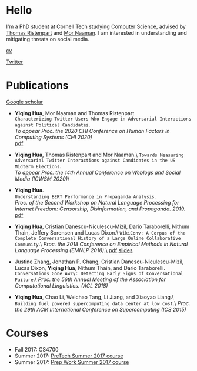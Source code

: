 # Hello

I'm a PhD student at Cornell Tech studying Computer Science,
advised by [Thomas Ristenpart](https://rist.tech.cornell.edu/) and [Mor Naaman](https://people.jacobs.cornell.edu/mor/).
I am interested in understanding and mitigating threats on social media.

[cv](https://github.com/vegetable68/cv/blob/master/cv-yiqing-hua.pdf)

[Twitter](https://twitter.com/yiqqqing)

# Publications

[Google scholar](scholar.google.com/citations?user=ING38FQAAAAJ&hl=en)

* **Yiqing Hua**, Mor Naaman and Thomas Ristenpart.\
`Characterizing Twitter Users Who Engage in Adversarial Interactions against Political Candidates`.\
*To appear Proc. the 2020 CHI Conference on Human Factors in Computing Systems (CHI 2020)*\
[pdf](http://vegetable68.github.io/papers/adversarial_user_chi2020.pdf)

* **Yiqing Hua**, Thomas Ristenpart and Mor Naaman.\ 
`Towards Measuring Adversarial Twitter Interactions against Candidates in the US Midterm Elections`.\
*To appear Proc. the 14th Annual Conference on Weblogs and Social Media (ICWSM 2020)*\ 

* **Yiqing Hua**.\
`Understanding BERT Performance in Propaganda Analysis`.\
*Proc. of the Second Workshop on Natural Language Processing for Internet Freedom: Censorship, Disinformation, and Propaganda. 2019.*\
[pdf](http://vegetable68.github.io/papers/bert_propaganda_emnlp2019.pdf) 

* **Yiqing Hua**, Cristian Danescu-Niculescu-Mizil, Dario Taraborelli, Nithum Thain, Jeffery Sorensen and Lucas Dixon.\ 
`WikiConv: A Corpus of the Complete Conversational History of a Large Online Collaborative Community`.\ 
*Proc. the 2018 Conference on Empirical Methods in Natural Language Processing (EMNLP 2018).*\ 
[pdf](http://vegetable68.github.io/papers/wikiconv_emnlp2018.pdf) 
[slides](http://vegetable68.github.io/slides/wikiconv_emnlp2018.pdf)

* Justine Zhang, Jonathan P. Chang, Cristian Danescu-Niculescu-Mizil, Lucas Dixon, **Yiqing Hua**, Nithum Thain, and Dario Taraborelli.\
`Conversations Gone Awry: Detecting Early Signs of Conversational Failure`.\ 
*Proc. the 56th Annual Meeting of the Association for Computational Linguistics. (ACL 2018)*  

* **Yiqing Hua**, Chao Li, Weichao Tang, Li Jiang, and Xiaoyao Liang.\ 
`Building fuel powered supercomputing data center at low cost`.\ 
*Proc. the 29th ACM International Conference on Supercomputing (ICS 2015)*  


# Courses

* Fall 2017: CS4700
* Summer 2017: [PreTech Summer 2017 course](http://vegetable68.github.io/PreTech) 
* Summer 2017: [Prep Work Summer 2017 course](http://vegetable68.github.io/PreWork)
